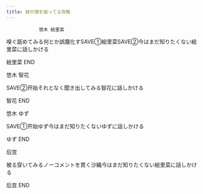 ```yaml
---
title: 妹が僕を狙ってる攻略
---
```


                悠木 絵里菜

嗅ぐ舐めてみる何とか誤魔化すSAVE①絵里菜SAVE②今はまだ知りたくない絵里菜に話しかける

絵里菜 END

悠木 智花

SAVE②开始それとなく聞き出してみる智花に話しかける

智花 END

悠木 ゆず

SAVE①开始ゆず今はまだ知りたくないゆずに話しかける

ゆず END

后宫

被る穿いてみるノーコメントを貫く沙織今はまだ知りたくない絵里菜に話しかける

后宫 END
              
